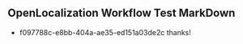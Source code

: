 ## OpenLocalization Workflow Test MarkDown
* f097788c-e8bb-404a-ae35-ed151a03de2c thanks!

<!--HONumber=Jul16_HO2-->


